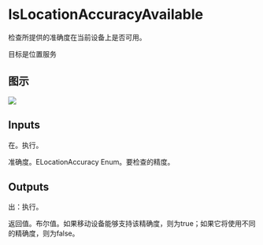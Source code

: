 # IsLocationAccuracyAvailable

检查所提供的准确度在当前设备上是否可用。

目标是位置服务

## 图示

![]($-20221218-20563290.png)

## Inputs

在。执行。

准确度。ELocationAccuracy Enum。要检查的精度。  

## Outputs

出：执行。

返回值。布尔值。如果移动设备能够支持该精确度，则为true；如果它将使用不同的精确度，则为false。
